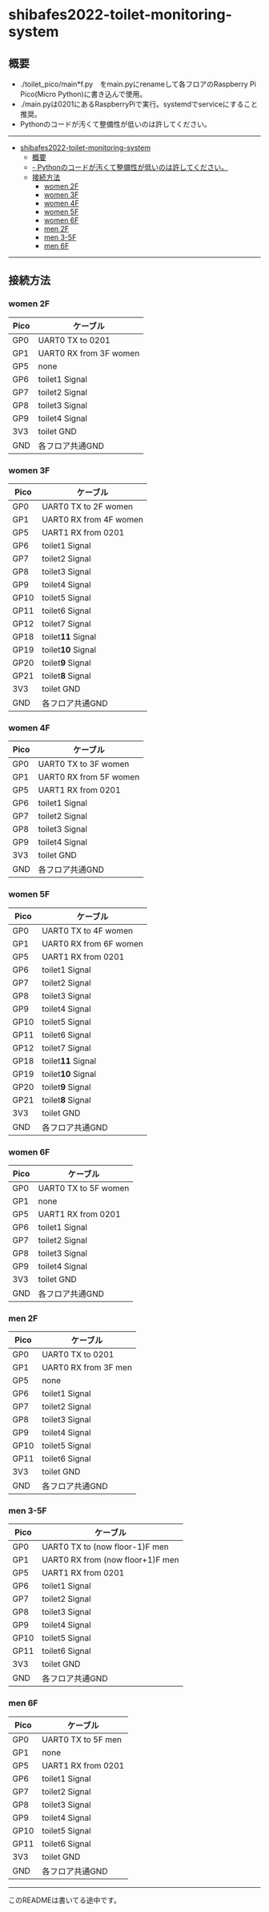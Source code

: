 # shibafes2022-toilet-monitoring-system
## 概要
- ./toilet_pico/main*f.py　をmain.pyにrenameして各フロアのRaspberry Pi Pico(Micro Python)に書き込んで使用。
- ./main.pyは0201にあるRaspberryPiで実行。systemdでserviceにすること推奨。
- Pythonのコードが汚くて整備性が低いのは許してください。
---
- [shibafes2022-toilet-monitoring-system](#shibafes2022-toilet-monitoring-system)
  - [概要](#概要)
  - [- Pythonのコードが汚くて整備性が低いのは許してください。](#--pythonのコードが汚くて整備性が低いのは許してください)
  - [接続方法](#接続方法)
    - [women 2F](#women-2f)
    - [women 3F](#women-3f)
    - [women 4F](#women-4f)
    - [women 5F](#women-5f)
    - [women 6F](#women-6f)
    - [men 2F](#men-2f)
    - [men 3-5F](#men-3-5f)
    - [men 6F](#men-6f)
---
## 接続方法

### women 2F 
| Pico| ケーブル |
| --- | ------- |
| GP0 | UART0 TX to 0201 |
| GP1 | UART0 RX from 3F women|
| GP5 | none |
| GP6 | toilet1 Signal |
| GP7 | toilet2 Signal |
| GP8 | toilet3 Signal |
| GP9 | toilet4 Signal |
| 3V3 | toilet GND | 
| GND | 各フロア共通GND |

### women 3F 
| Pico| ケーブル |
| --- | ------- |
| GP0 | UART0 TX to 2F women |
| GP1 | UART0 RX from 4F women |
| GP5 | UART1 RX from 0201 |
| GP6 | toilet1 Signal |
| GP7 | toilet2 Signal |
| GP8 | toilet3 Signal |
| GP9 | toilet4 Signal |
| GP10 | toilet5 Signal |
| GP11 | toilet6 Signal |
| GP12 | toilet7 Signal |
| GP18 | toilet**11** Signal |
| GP19 | toilet**10** Signal |
| GP20 | toilet**9** Signal |
| GP21 | toilet**8** Signal |
| 3V3 | toilet GND | 
| GND | 各フロア共通GND |

### women 4F 
| Pico| ケーブル |
| --- | ------- |
| GP0 | UART0 TX to 3F women |
| GP1 | UART0 RX from 5F women|
| GP5 | UART1 RX from 0201 |
| GP6 | toilet1 Signal |
| GP7 | toilet2 Signal |
| GP8 | toilet3 Signal |
| GP9 | toilet4 Signal |
| 3V3 | toilet GND | 
| GND | 各フロア共通GND |

### women 5F 
| Pico| ケーブル |
| --- | ------- |
| GP0 | UART0 TX to 4F women |
| GP1 | UART0 RX from 6F women |
| GP5 | UART1 RX from 0201 |
| GP6 | toilet1 Signal |
| GP7 | toilet2 Signal |
| GP8 | toilet3 Signal |
| GP9 | toilet4 Signal |
| GP10 | toilet5 Signal |
| GP11 | toilet6 Signal |
| GP12 | toilet7 Signal |
| GP18 | toilet**11** Signal |
| GP19 | toilet**10** Signal |
| GP20 | toilet**9** Signal |
| GP21 | toilet**8** Signal |
| 3V3 | toilet GND | 
| GND | 各フロア共通GND |

### women 6F 
| Pico| ケーブル |
| --- | ------- |
| GP0 | UART0 TX to 5F women |
| GP1 | none |
| GP5 | UART1 RX from 0201 |
| GP6 | toilet1 Signal |
| GP7 | toilet2 Signal |
| GP8 | toilet3 Signal |
| GP9 | toilet4 Signal |
| 3V3 | toilet GND | 
| GND | 各フロア共通GND |

### men 2F 
| Pico| ケーブル |
| --- | ------- |
| GP0 | UART0 TX to 0201 |
| GP1 | UART0 RX from 3F men |
| GP5 | none |
| GP6 | toilet1 Signal |
| GP7 | toilet2 Signal |
| GP8 | toilet3 Signal |
| GP9 | toilet4 Signal |
| GP10 | toilet5 Signal |
| GP11 | toilet6 Signal |
| 3V3 | toilet GND | 
| GND | 各フロア共通GND |

### men 3-5F 
| Pico| ケーブル |
| --- | ------- |
| GP0 | UART0 TX to (now floor-1)F men |
| GP1 | UART0 RX from (now floor+1)F men |
| GP5 | UART1 RX from 0201 |
| GP6 | toilet1 Signal |
| GP7 | toilet2 Signal |
| GP8 | toilet3 Signal |
| GP9 | toilet4 Signal |
| GP10 | toilet5 Signal |
| GP11 | toilet6 Signal |
| 3V3 | toilet GND | 
| GND | 各フロア共通GND |

### men 6F 
| Pico| ケーブル |
| --- | ------- |
| GP0 | UART0 TX to 5F men |
| GP1 | none |
| GP5 | UART1 RX from 0201 |
| GP6 | toilet1 Signal |
| GP7 | toilet2 Signal |
| GP8 | toilet3 Signal |
| GP9 | toilet4 Signal |
| GP10 | toilet5 Signal |
| GP11 | toilet6 Signal |
| 3V3 | toilet GND | 
| GND | 各フロア共通GND |



--- 
このREADMEは書いてる途中です。
